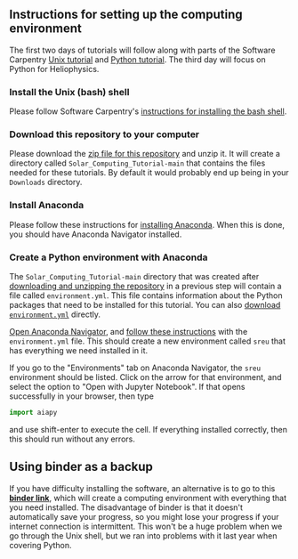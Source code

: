 ## Instructions for setting up the computing environment

The first two days of tutorials will follow along with parts of the Software
Carpentry [Unix tutorial](http://swcarpentry.github.io/shell-novice/) and
[Python tutorial](https://swcarpentry.github.io/python-novice-inflammation/).
The third day will focus on Python for Heliophysics.

### Install the Unix (bash) shell

Please follow Software Carpentry's [instructions for installing the bash
shell](https://carpentries.github.io/workshop-template/#shell).

### Download this repository to your computer

Please download the [zip file for this
repository](https://github.com/namurphy/Solar_Computing_Tutorial/archive/refs/heads/main.zip)
and unzip it.  It will create a directory called `Solar_Computing_Tutorial-main`
that contains the files needed for these tutorials.  By default it would
probably end up being in your `Downloads` directory.

### Install Anaconda

Please follow these instructions for
[installing Anaconda](https://docs.anaconda.com/anaconda/install/).
When this is done, you should have Anaconda Navigator installed.

### Create a Python environment with Anaconda

The `Solar_Computing_Tutorial-main` directory that was created after
[downloading and unzipping the
repository](https://github.com/namurphy/Solar_Computing_Tutorial/blob/main/setup_instructions.md#download-this-repository-to-your-computer) in a previous step will contain a file called
`environment.yml`.  This file contains information about the Python packages
that need to be installed for this tutorial.  You can also 
[download `environment.yml`](https://raw.githubusercontent.com/namurphy/Solar_Computing_Tutorial/main/environment.yml) directly.

[Open Anaconda
Navigator](https://docs.anaconda.com/anaconda/user-guide/getting-started/#open-navigator),
and [follow these
instructions](https://docs.anaconda.com/anaconda/navigator/tutorials/manage-environments/#importing-an-environment) 
with the `environment.yml` file.  This should create a new environment
called `sreu` that has everything we need installed in it.

If you go to the "Environments" tab on Anaconda Navigator, the `sreu`
environment should be listed.  Click on the arrow for that 
environment, and select the option to "Open with Jupyter Notebook".
If that opens successfully in your browser, then type
```Python
import aiapy
```
and use shift-enter to execute the cell.  If everything installed correctly,
then this should run without any errors.  

## Using binder as a backup

If you have difficulty installing the software, an alternative is to go to this
**[binder link](https://mybinder.org/v2/gh/namurphy/Solar_Computing_Tutorial/main)**,
which will create a computing environment with everything that you need installed.
The disadvantage of binder is that it doesn't automatically save your progress, so
you might lose your progress if your internet connection is intermittent. This won't
be a huge problem when we go through the Unix shell, but we ran into problems with
it last year when covering Python.
